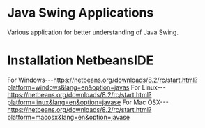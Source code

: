 # Java Swing Applications
Various application for better understanding of Java Swing.

# Installation NetbeansIDE 
For Windows---https://netbeans.org/downloads/8.2/rc/start.html?platform=windows&lang=en&option=javas
  For Linux---https://netbeans.org/downloads/8.2/rc/start.html?platform=linux&lang=en&option=javase
    For Mac OSX---https://netbeans.org/downloads/8.2/rc/start.html?platform=macosx&lang=en&option=javase
